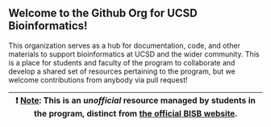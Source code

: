 ## Welcome to the Github Org for UCSD Bioinformatics!

This organization serves as a hub for documentation, code, and other materials to support bioinformatics at UCSD and the wider community. This is a place for students and faculty of the program to collaborate and develop a shared set of resources pertaining to the program, but we welcome contributions from anybody via pull request!

<!-- TODO: a list of things in this org -->

| :exclamation:  <ins>Note</ins>: This is an _unofficial_ resource managed by students in the program, distinct from [the official BISB website](https://bioinformatics.ucsd.edu/). |
|-----------------------------------------|

<!--

**Here are some ideas to get you started:**

🙋‍♀️ A short introduction - what is your organization all about?
🌈 Contribution guidelines - how can the community get involved?
👩‍💻 Useful resources - where can the community find your docs? Is there anything else the community should know?
🍿 Fun facts - what does your team eat for breakfast?
🧙 Remember, you can do mighty things with the power of [Markdown](https://docs.github.com/github/writing-on-github/getting-started-with-writing-and-formatting-on-github/basic-writing-and-formatting-syntax)
-->
